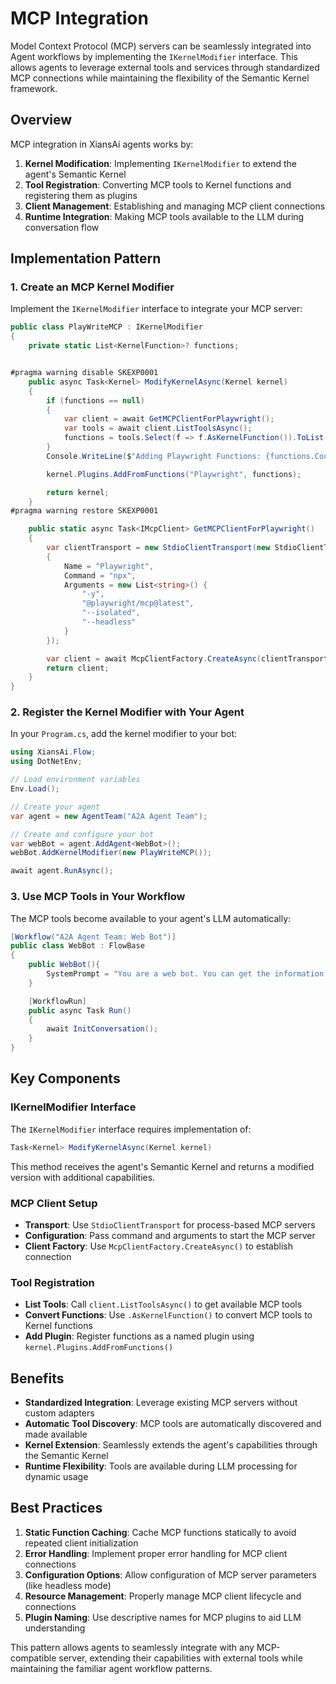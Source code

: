 # MCP Integration

Model Context Protocol (MCP) servers can be seamlessly integrated into Agent workflows by implementing the `IKernelModifier` interface. This allows agents to leverage external tools and services through standardized MCP connections while maintaining the flexibility of the Semantic Kernel framework.

## Overview

MCP integration in XiansAi agents works by:

1. **Kernel Modification**: Implementing `IKernelModifier` to extend the agent's Semantic Kernel
2. **Tool Registration**: Converting MCP tools to Kernel functions and registering them as plugins
3. **Client Management**: Establishing and managing MCP client connections
4. **Runtime Integration**: Making MCP tools available to the LLM during conversation flow

## Implementation Pattern

### 1. Create an MCP Kernel Modifier

Implement the `IKernelModifier` interface to integrate your MCP server:

```csharp
public class PlayWriteMCP : IKernelModifier
{
    private static List<KernelFunction>? functions;


#pragma warning disable SKEXP0001
    public async Task<Kernel> ModifyKernelAsync(Kernel kernel)
    {
        if (functions == null)
        {
            var client = await GetMCPClientForPlaywright();
            var tools = await client.ListToolsAsync();
            functions = tools.Select(f => f.AsKernelFunction()).ToList();
        }
        Console.WriteLine($"Adding Playwright Functions: {functions.Count}");

        kernel.Plugins.AddFromFunctions("Playwright", functions);

        return kernel;
    }
#pragma warning restore SKEXP0001

    public static async Task<IMcpClient> GetMCPClientForPlaywright()
    {
        var clientTransport = new StdioClientTransport(new StdioClientTransportOptions
        {
            Name = "Playwright",
            Command = "npx",
            Arguments = new List<string>() {
                "-y",
                "@playwright/mcp@latest",
                "--isolated",
                "--headless"
            }
        });

        var client = await McpClientFactory.CreateAsync(clientTransport);
        return client;
    }
}
```

### 2. Register the Kernel Modifier with Your Agent

In your `Program.cs`, add the kernel modifier to your bot:

```csharp
using XiansAi.Flow;
using DotNetEnv;

// Load environment variables
Env.Load();

// Create your agent
var agent = new AgentTeam("A2A Agent Team");

// Create and configure your bot
var webBot = agent.AddAgent<WebBot>();
webBot.AddKernelModifier(new PlayWriteMCP());

await agent.RunAsync();
```

### 3. Use MCP Tools in Your Workflow

The MCP tools become available to your agent's LLM automatically:

```csharp
[Workflow("A2A Agent Team: Web Bot")]
public class WebBot : FlowBase
{
    public WebBot(){
        SystemPrompt = "You are a web bot. You can get the information from the web.";
    }

    [WorkflowRun]
    public async Task Run()
    {
        await InitConversation();
    }
}
```

## Key Components

### IKernelModifier Interface

The `IKernelModifier` interface requires implementation of:

```csharp
Task<Kernel> ModifyKernelAsync(Kernel kernel)
```

This method receives the agent's Semantic Kernel and returns a modified version with additional capabilities.

### MCP Client Setup

- **Transport**: Use `StdioClientTransport` for process-based MCP servers
- **Configuration**: Pass command and arguments to start the MCP server
- **Client Factory**: Use `McpClientFactory.CreateAsync()` to establish connection

### Tool Registration

- **List Tools**: Call `client.ListToolsAsync()` to get available MCP tools
- **Convert Functions**: Use `.AsKernelFunction()` to convert MCP tools to Kernel functions
- **Add Plugin**: Register functions as a named plugin using `kernel.Plugins.AddFromFunctions()`

## Benefits

- **Standardized Integration**: Leverage existing MCP servers without custom adapters
- **Automatic Tool Discovery**: MCP tools are automatically discovered and made available
- **Kernel Extension**: Seamlessly extends the agent's capabilities through the Semantic Kernel
- **Runtime Flexibility**: Tools are available during LLM processing for dynamic usage

## Best Practices

1. **Static Function Caching**: Cache MCP functions statically to avoid repeated client initialization
2. **Error Handling**: Implement proper error handling for MCP client connections
3. **Configuration Options**: Allow configuration of MCP server parameters (like headless mode)
4. **Resource Management**: Properly manage MCP client lifecycle and connections
5. **Plugin Naming**: Use descriptive names for MCP plugins to aid LLM understanding

This pattern allows agents to seamlessly integrate with any MCP-compatible server, extending their capabilities with external tools while maintaining the familiar agent workflow patterns.
